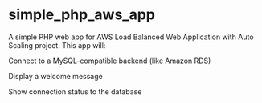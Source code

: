 # simple_php_aws_app
A simple PHP web app for AWS Load Balanced Web Application with Auto Scaling project.
This app will:

Connect to a MySQL-compatible backend (like Amazon RDS)

Display a welcome message

Show connection status to the database
